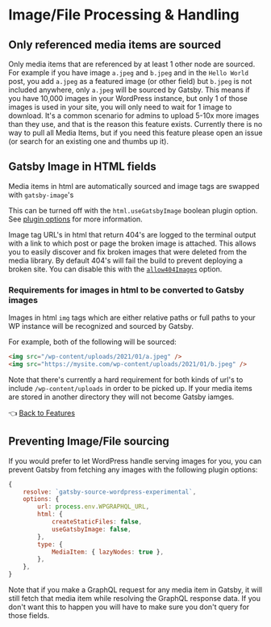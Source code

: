 # Image/File Processing & Handling

## Only referenced media items are sourced

Only media items that are referenced by at least 1 other node are sourced. For example if you have image `a.jpeg` and `b.jpeg` and in the `Hello World` post, you add `a.jpeg` as a featured image (or other field) but `b.jpeg` is not included anywhere, only `a.jpeg` will be sourced by Gatsby.
This means if you have 10,000 images in your WordPress instance, but only 1 of those images is used in your site, you will only need to wait for 1 image to download. It's a common scenario for admins to upload 5-10x more images than they use, and that is the reason this feature exists. Currently there is no way to pull all Media Items, but if you need this feature please open an issue (or search for an existing one and thumbs up it).

## Gatsby Image in HTML fields

Media items in html are automatically sourced and image tags are swapped with `gatsby-image`'s

This can be turned off with the `html.useGatsbyImage` boolean plugin option. See [plugin options](../plugin-options.md#html.usegatsbyimage-boolean) for more information.

Image tag URL's in html that return 404's are logged to the terminal output with a link to which post or page the broken image is attached.
This allows you to easily discover and fix broken images that were deleted from the media library.
By default 404's will fail the build to prevent deploying a broken site. You can disable this with the [`allow404Images`](../plugin-options.md#productionallow404images-boolean) option.

### Requirements for images in html to be converted to Gatsby images

Images in html `img` tags which are either relative paths or full paths to your WP instance will be recognized and sourced by Gatsby.

For example, both of the following will be sourced:

```html
<img src="/wp-content/uploads/2021/01/a.jpeg" />
<img src="https://mysite.com/wp-content/uploads/2021/01/b.jpeg" />
```

Note that there's currently a hard requirement for both kinds of url's to include `/wp-content/uploads` in order to be picked up. If your media items are stored in another directory they will not become Gatsby iamges.

:point_left: [Back to Features](./index.md)

## Preventing Image/File sourcing

If you would prefer to let WordPress handle serving images for you, you can prevent Gatsby from fetching any images with the following plugin options:

```js
{
    resolve: `gatsby-source-wordpress-experimental`,
    options: {
        url: process.env.WPGRAPHQL_URL,
        html: {
            createStaticFiles: false,
            useGatsbyImage: false,
        },
        type: {
            MediaItem: { lazyNodes: true },
        },
    },
}
```

Note that if you make a GraphQL request for any media item in Gatsby, it will still fetch that media item while resolving the GraphQL response data.
If you don't want this to happen you will have to make sure you don't query for those fields.